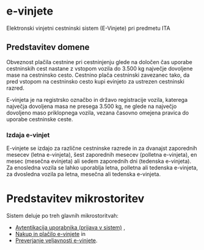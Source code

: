 # e-vinjete #
Elektronski vinjetni cestninski sistem (E-Vinjete) pri predmetu ITA

## Predstavitev domene ##
Obveznost plačila cestnine pri cestninjenju glede na določen čas uporabe cestninskih cest nastane z vstopom vozila do 3.500 kg največje dovoljene mase na cestninsko cesto.
Cestnino plača cestninski zavezanec tako, da pred vstopom na cestninsko cesto kupi evinjeto za ustrezen cestninski razred.

E-vinjeta je na registrsko označbo in državo registracije vozila, katerega največja dovoljena masa ne presega 3.500 kg, ne glede na največjo dovoljeno maso priklopnega
vozila, vezana časovno omejena pravica do uporabe cestninske ceste.

### Izdaja e-vinjet ###
E-vinjete se izdajo za različne cestninske razrede in za dvanajst zaporednih mesecev (letna e-vinjeta), šest zaporednih mesecev (polletna e-vinjeta), en mesec (mesečna evinjeta) ali sedem zaporednih dni (tedenska e-vinjeta).
Za enosledna vozila se lahko uporablja letna, polletna ali tedenska e-vinjeta, za dvosledna vozila pa letna, mesečna ali tedenska e-vinjeta.

# Predstavitev mikrostoritev #
Sistem deluje po treh glavnih mikrostoritvah:
- [Avtentikacija uporabnika (prijava v sistem)](https://github.com/NJersic/e-vinjete/tree/main/microservices/authentication "Avtentikacija uporabnika (prijava v sistem)") ,
- [Nakup in plačilo e-vinjete](https://github.com/NJersic/e-vinjete/tree/main/microservices/nakup "Nakup in plačilo e-vinjete") in
- [Preverjanje veljavnosti e-vinjete](https://github.com/NJersic/e-vinjete/tree/main/microservices/veljavnost "Preverjanje veljavnosti e-vinjete").


